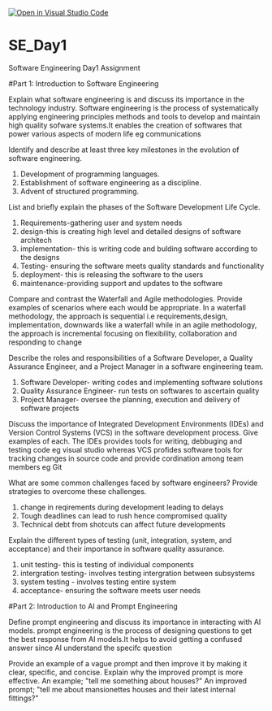 [![Open in Visual Studio Code](https://classroom.github.com/assets/open-in-vscode-2e0aaae1b6195c2367325f4f02e2d04e9abb55f0b24a779b69b11b9e10269abc.svg)](https://classroom.github.com/online_ide?assignment_repo_id=15588307&assignment_repo_type=AssignmentRepo)
# SE_Day1
Software Engineering Day1 Assignment

#Part 1: Introduction to Software Engineering

Explain what software engineering is and discuss its importance in the technology industry.
Software engineering is the process of systematically applying engineering principles methods and tools to develop and maintain high quality sofware systems.It enables the creation of softwares that power various aspects of modern life eg communications

Identify and describe at least three key milestones in the evolution of software engineering.
1. Development of programming languages.
2. Establishment of software engineering as a discipline.
3. Advent of structured programming.

List and briefly explain the phases of the Software Development Life Cycle.
1. Requirements-gathering user and system needs
2. design-this is creating high level and detailed designs of software architech
3. implementation- this is writing code and bulding software according to the designs
4. Testing- ensuring the software meets quality standards and functionality
5. deployment- this is releasing the software to the users
6. maintenance-providing support and updates to the software

Compare and contrast the Waterfall and Agile methodologies. Provide examples of scenarios where each would be appropriate.
In a waterfall methodology, the approach is sequential i.e requirements,design, implementation, downwards like a waterfall while in an agile methodology, the approach is incremental focusing on flexibility, collaboration and responding to change

Describe the roles and responsibilities of a Software Developer, a Quality Assurance Engineer, and a Project Manager in a software engineering team.
1.  Software Developer- writing codes and implementing software solutions
2.   Quality Assurance Engineer- run tests on softwares to ascertain quality 
3.   Project Manager- oversee the planning, execution and delivery of software projects

Discuss the importance of Integrated Development Environments (IDEs) and Version Control Systems (VCS) in the software development process. Give examples of each.
The IDEs provides tools for writing, debbuging and testing code eg visual studio whereas VCS profides software tools for tracking changes in source code and provide cordination among team members eg Git

What are some common challenges faced by software engineers? Provide strategies to overcome these challenges.
1. change in reqirements during development leading to delays
2. Tough deadlines can lead to rush hence compromised quality
3. Technical debt from shotcuts can affect future developments

Explain the different types of testing (unit, integration, system, and acceptance) and their importance in software quality assurance.
1. unit testing- this is testing of individual components
2. intergration testing- involves testing intergration between subsystems
3. system testing - involves testing entire system
4. acceptance- ensuring the software meets user needs

#Part 2: Introduction to AI and Prompt Engineering


Define prompt engineering and discuss its importance in interacting with AI models.
prompt engineering is the process of designing questions to get the best response from AI models.It helps to avoid getting a confused answer since AI understand the specifc question

Provide an example of a vague prompt and then improve it by making it clear, specific, and concise. Explain why the improved prompt is more effective.
An example; "tell me something about houses?"
An improved prompt; "tell me about mansionettes houses and their latest internal fittings?"
